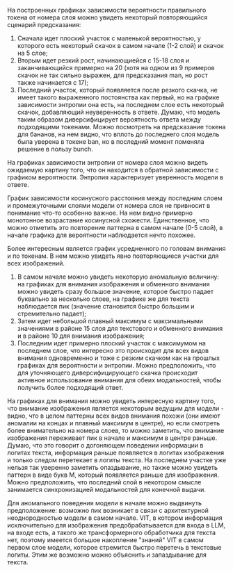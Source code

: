 На построенных графиках зависимости вероятности правильного токена от номера
слоя можно увидеть некоторый повторяющийся сценарий предсказания:
1. Сначала идет плоский участок с маленькой вероятностью, у которого есть
некоторый скачок в самом начале (1-2 слой) и скачок на 5 слое;
2. Вторым идет резкий рост, начинающиейся с 15-18 слоя и заканчивающийся
примерно на 20 (хотя на одном из 9 примеров скачок не так сильно выражен, для 
предсказания man, но рост также начинается с 17);
3. Последний участок, который появляется после резкого скачка, не имеет 
такого выраженного постоянства как первый, но на графике зависимости энтропии
она есть, на последнем слое есть некоторый скачок, добавляющий неуверенность 
в ответе. Думаю, что модель таким образом диверсифицирует вероятность ответа
между подходящими токенами. Можно посмотреть на предсказание токена для 
бананов, на нем видно, что вплоть до последнего слоя модель была уверена в 
токене ban, но в последний момент поменяла решение в пользу bunch.

На графиках зависимости энтропии от номера слоя можно видеть ожидаемую картину
того, что он находится в обратной зависимости с графиком вероятности. Энтропия
характеризует уверенность модели в ответе.

График зависимости косинусного расстояния между последним слоем и 
промежуточными слоями модели от номера слоя не привносит в понимание что-то 
особенно важное. На нем видно примерно монотонное возрастание косинусной 
схожести. Единственное, что можно отметить это повторение паттерна в самом 
начале (0-5 слой), в начале графика для вероятности наблюдается нечто похожее.

Более интересным является график усредненного по головам внимания и по токенам.
В нем можно увидеть явно повторяющиеся участки для всех изображений.

1. В самом начале можно увидеть некоторую аномальную величину: на графиках для
внимания изображения и обменного внимания можно увидеть сразу большое значение,
которое быстро падает буквально за несколько слоев, на графике же для текста 
наблюдается пик (значение становится быстро большим и стремительно падает);
2. Затем идет небольшой плавный максимум с максимальными значениями в районе 15 
слоя для текстового и обменного внимания и в районе 10 для внимания изображения;
3. Последним идет примерно плоский участок с максимумом на последнем слое, 
что интересно это происходит для всех видов внимания одновременно и тоже с 
резким скачком как на прошлых графиках для вероятности и энтропии. Можно 
предположить, что для уточняющего диверсифицирующего скачка происходит активное
использование внимания для обеих модальностей, чтобы получить более подходящий 
ответ.

На графиках для внимания можно увидеть интересную картину того, что внимание
изображения является некоторым ведущим для модели - видно, что в целом паттерны
всех видов внимания похожи (они имеют аномалии на концах и плавный максимум в 
центре), но если смотреть более внимательно на номера слоев, то можно заметить,
что внимание изображения переживает пик в начале и максимум в центре раньше.
Думаю, что это говорит о догоняющем поведении информации в логитах текста, 
информация раньше появляется в логитах изображения и только следом перетекает
в логиты текста. На последнем участке уже нельзя так уверенно заметить 
опаздывание, но также можно увидеть паттерн в виде букв М, который появляется 
раньше для изображения. Можно предположить, что последний слой в некотором 
смысле занимается синхронизацией модальностей для конечной выдачи.

Для аномального поведения модели в начале можно выдвинуть предположение: 
возможно пик возникает в связи с архитектурной неоднородностью модели 
в самом начале. VIT, в котором информация исключительно для изображения
предобрабатывается для входа в LLM, на входе есть, а такого же трансформерного
обработчика для текста нет, поэтому имеется большое накопление "знаний" VIT в
самом первом слое модели, которое стремится быстро перетечь в текстовые логиты.
Этим же возможно можно объяснить и запаздывание для текста.